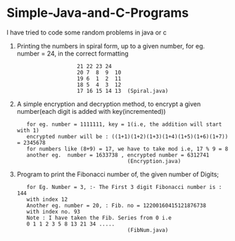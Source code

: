# Simple-Java-and-C-Programs
I have tried to code some random problems in java or c

1. Printing the numbers in spiral form, up to a given number, for eg. number = 24, in the correct formatting                     
                          
                          21 22 23 24
                          20 7  8  9  10
                          19 6  1  2  11
                          18 5  4  3  12
                          17 16 15 14 13  (Spiral.java)
             

2. A simple encryption and decryption method, to encrypt a given number(each digit is added with key(incremented))
          
          for eg. number = 1111111, key = 1(i.e, the addition will start with 1)
          encrypted number will be : ((1+1)(1+2)(1+3)(1+4)(1+5)(1+6)(1+7)) = 2345678
          for numbers like (8+9) = 17, we have to take mod i.e, 17 % 9 = 8
          another eg.  number = 1633738 , encrypted number = 6312741
                                          (Encryption.java)

3. Program to print the Fibonacci number of, the given number of Digits;

          for Eg. Number = 3, :- The First 3 digit Fibonacci number is : 144
          with index 12
          Another eg. number = 20, : Fib. no = 12200160415121876738
          with index no. 93
          Note : I have taken the Fib. Series from 0 i.e
          0 1 1 2 3 5 8 13 21 34 .....
                                          (FibNum.java)
